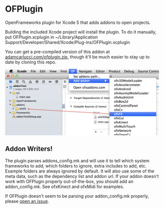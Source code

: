 OFPlugin
========

OpenFrameworks plugin for Xcode 5 that adds addons to open projects.

Building the included Xcode project will install the plugin. To do it manually, put OFPlugin.xcplugin in ~/Library/Application Support/Developer/Shared/Xcode/Plug-ins/OFPlugin.xcplugin

You can get a pre-compiled version of this addon at [adamcarlucci.com/ofplugin.zip](http://adamcarlucci.com/ofplugin.zip), though it'll be much easier to stay up to date by cloning this repo.

![screenshot](screenshot.jpg "it does this")

Addon Writers!
--------------

The plugin parses addons_config.mk and will use it to tell which system frameworks to add, which folders to ignore, extra includes to add, etc. Example folders are always ignored by default. It will also use some of the meta data, such as the dependency list and addon url. If your addon doesn't work with OFPlugin properly out-of-the-box, you should add an addon_config.mk. See ofxKinect and ofxMidi for examples.

If OFPlugin doesn't seem to be parsing your addon_config.mk properly, please [open an issue](https://github.com/admsyn/OFPlugin/issues).

